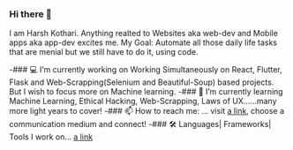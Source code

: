 ### Hi there 👋
I am Harsh Kothari. Anything realted to Websites aka web-dev and Mobile apps aka app-dev excites me. My Goal: Automate all those daily life tasks that are menial but we still have to do it, using code.

-### 💻 I’m currently working on
Working Simultaneously on React, Flutter, Flask and Web-Scrapping(Selenium and Beautiful-Soup) based projects. But I wish to focus more on Machine learning.
-### 🌱 I’m currently learning
Machine Learning, Ethical Hacking, Web-Scrapping, Laws of UX......many more light years to cover!
-### 📫 How to reach me: ...
visit [a link](https://toharsh.github.io/), choose a communication medium and connect!
-### 🛠️ Languages| Frameworks| Tools I work on...
[a link](https://raw.githubusercontent.com/github/explore/80688e429a7d4ef2fca1e82350fe8e3517d3494d/topics/html/html.png)
